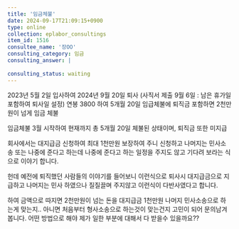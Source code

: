 ```yaml
---
title: '임금체불'
date: 2024-09-17T21:09:15+0900
type: online
collection: eplabor_consultings
item_id: 1516
consultee_name: '장OO'
consulting_category: 임금
consulting_answer: |
    
consulting_status: waiting
---
```


2023년 5월 2일 입사하여 2024년 9월 20일 퇴사  (사직서 제출 9월 6일 : 남은 휴가일 포함하여 퇴사일 설정)
연봉 3800  하여 5개월 20일 임급체불에 퇴직금 포함하면 2천만원이 넘게 임금 체불

임금체불 3월 시작하여 현재까지 총 5개월 20일 체불된 상태이며, 퇴직금 또한 미지급

회사에서는 대지급금 신청하여 최대 1천만원 보장하여 주니 신청하고 나머지는 민사소송 또는 나중에 준다고 하는데 나중에 준다고 하는 일정을 주지도 않고 기다려 보라는 식으로 이야기 합니다.

헌데 예전에 퇴직했던 사람들의 이야기를 들어보니 이런식으로 퇴사시 대지급금으로 지급하고 나머지는 민사 하였으나 질질끌며 주지않고 이런식이 다반사였다고 합니다. 

하여 금액으로 따지면 2천만원이 넘는 돈을 대지급금 1천만원 나머지 민사소송으로 하는게 맞는지.. 
아니면 처음부터 형사소송으로 하는것이 맞는건지 고민이 되어 문의남겨 봅니다.
어떤 방법으로 해야 제가 일한 부분에 대해서 다 받을수 있을까요??



